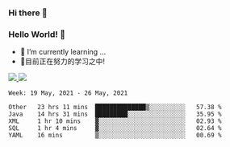 ### Hi there 👋
### Hello World! 🙌

- 🌱 I’m currently learning ...
- 📖目前正在努力的学习之中!

<a href="https://github.com/anuraghazra/github-readme-stats">
  <img src="https://github-readme-stats.vercel.app/api?username=keyboardWithDream&show_icons=true&repo=github-readme-stats" />
</a>
<a href="https://github.com/anuraghazra/convoychat">
  <img src="https://github-readme-stats.vercel.app/api/top-langs/?username=keyboardWithDream&layout=compact&repo=convoychat" />
</a>



<!--START_SECTION:waka-->
```text
Week: 19 May, 2021 - 26 May, 2021

Other   23 hrs 11 mins  ██████████████▒░░░░░░░░░░   57.38 % 
Java    14 hrs 31 mins  █████████░░░░░░░░░░░░░░░░   35.95 % 
XML     1 hr 10 mins    ▓░░░░░░░░░░░░░░░░░░░░░░░░   02.93 % 
SQL     1 hr 4 mins     ▓░░░░░░░░░░░░░░░░░░░░░░░░   02.64 % 
YAML    16 mins         ▒░░░░░░░░░░░░░░░░░░░░░░░░   00.69 % 
```
<!--END_SECTION:waka-->

